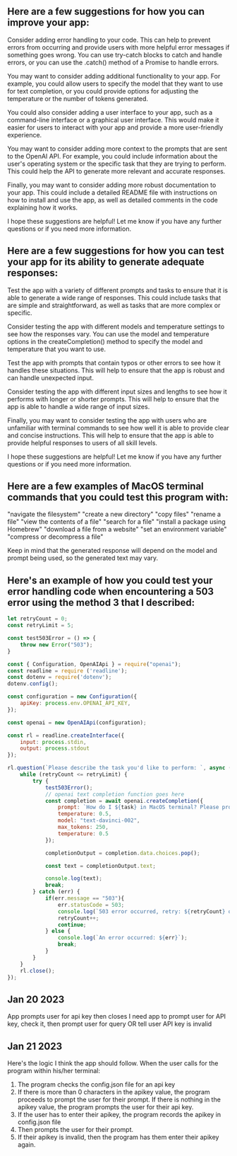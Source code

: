 ## Here are a few suggestions for how you can improve your app:

Consider adding error handling to your code. This can help to prevent errors from occurring and provide users with more helpful error messages if something goes wrong. You can use try-catch blocks to catch and handle errors, or you can use the .catch() method of a Promise to handle errors.

You may want to consider adding additional functionality to your app. For example, you could allow users to specify the model that they want to use for text completion, or you could provide options for adjusting the temperature or the number of tokens generated.

You could also consider adding a user interface to your app, such as a command-line interface or a graphical user interface. This would make it easier for users to interact with your app and provide a more user-friendly experience.

You may want to consider adding more context to the prompts that are sent to the OpenAI API. For example, you could include information about the user's operating system or the specific task that they are trying to perform. This could help the API to generate more relevant and accurate responses.

Finally, you may want to consider adding more robust documentation to your app. This could include a detailed README file with instructions on how to install and use the app, as well as detailed comments in the code explaining how it works.

I hope these suggestions are helpful! Let me know if you have any further questions or if you need more information.

## Here are a few suggestions for how you can test your app for its ability to generate adequate responses:

Test the app with a variety of different prompts and tasks to ensure that it is able to generate a wide range of responses. This could include tasks that are simple and straightforward, as well as tasks that are more complex or specific.

Consider testing the app with different models and temperature settings to see how the responses vary. You can use the model and temperature options in the createCompletion() method to specify the model and temperature that you want to use.

Test the app with prompts that contain typos or other errors to see how it handles these situations. This will help to ensure that the app is robust and can handle unexpected input.

Consider testing the app with different input sizes and lengths to see how it performs with longer or shorter prompts. This will help to ensure that the app is able to handle a wide range of input sizes.

Finally, you may want to consider testing the app with users who are unfamiliar with terminal commands to see how well it is able to provide clear and concise instructions. This will help to ensure that the app is able to provide helpful responses to users of all skill levels.

I hope these suggestions are helpful! Let me know if you have any further questions or if you need more information.

## Here are a few examples of MacOS terminal commands that you could test this program with:

"navigate the filesystem"
"create a new directory"
"copy files"
"rename a file"
"view the contents of a file"
"search for a file"
"install a package using Homebrew"
"download a file from a website"
"set an environment variable"
"compress or decompress a file"

Keep in mind that the generated response will depend on the model and prompt being used, so the generated text may vary.

## Here's an example of how you could test your error handling code when encountering a 503 error using the method 3 that I described:

```js
let retryCount = 0;
const retryLimit = 5;

const test503Error = () => {
    throw new Error("503");
}

const { Configuration, OpenAIApi } = require("openai");
const readline = require ('readline');
const dotenv = require('dotenv');
dotenv.config();

const configuration = new Configuration({
    apiKey: process.env.OPENAI_API_KEY,
});

const openai = new OpenAIApi(configuration);

const rl = readline.createInterface({
    input: process.stdin,
    output: process.stdout
});

rl.question(`Please describe the task you'd like to perform: `, async (task) => {
    while (retryCount <= retryLimit) {
        try {
            test503Error();
            // openai text completion function goes here
            const completion = await openai.createCompletion({
                prompt: `How do I ${task} in MacOS terminal? Please provide instruction with an example.`,
                temperature: 0.5,
                model: "text-davinci-002",
                max_tokens: 250,
                temperature: 0.5
            });

            completionOutput = completion.data.choices.pop();

            const text = completionOutput.text;

            console.log(text);
            break;
        } catch (err) {
            if(err.message == "503"){
                err.statusCode = 503;
                console.log(`503 error occurred, retry: ${retryCount} of ${retryLimit}`);
                retryCount++;
                continue;
            } else {
                console.log(`An error occurred: ${err}`);
                break;
            }
        }
    }
    rl.close();
});
```

## Jan 20 2023

App prompts user for api key then closes
I need app to prompt user for API key, check it, then prompt user for query OR tell user API key is invalid

## Jan 21 2023

Here's the logic I think the app should follow. When the user calls for the program within his/her terminal:

1. The program checks the config.json file for an api key
2. If there is more than 0 characters in the apikey value, the program proceeds to prompt the user for their prompt. If there is nothing in the apikey value, the program prompts the user for their api key.
3. If the user has to enter their apikey, the program records the apikey in config.json file
4. Then prompts the user for their prompt.
4. If their apikey is invalid, then the program has them enter their apikey again.